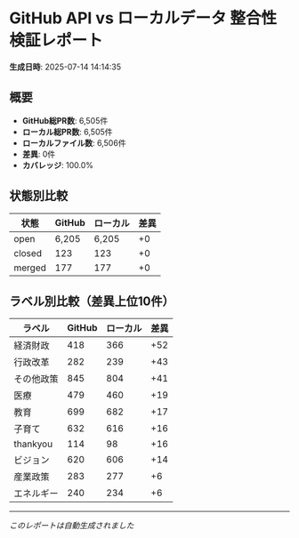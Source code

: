 # GitHub API vs ローカルデータ 整合性検証レポート

**生成日時**: 2025-07-14 14:14:35

## 概要

- **GitHub総PR数**: 6,505件
- **ローカル総PR数**: 6,505件
- **ローカルファイル数**: 6,506件
- **差異**: 0件
- **カバレッジ**: 100.0%

## 状態別比較

| 状態 | GitHub | ローカル | 差異 |
|------|--------|----------|------|
| open | 6,205 | 6,205 | +0 |
| closed | 123 | 123 | +0 |
| merged | 177 | 177 | +0 |

## ラベル別比較（差異上位10件）

| ラベル | GitHub | ローカル | 差異 |
|--------|--------|----------|------|
| 経済財政 | 418 | 366 | +52 |
| 行政改革 | 282 | 239 | +43 |
| その他政策 | 845 | 804 | +41 |
| 医療 | 479 | 460 | +19 |
| 教育 | 699 | 682 | +17 |
| 子育て | 632 | 616 | +16 |
| thankyou | 114 | 98 | +16 |
| ビジョン | 620 | 606 | +14 |
| 産業政策 | 283 | 277 | +6 |
| エネルギー | 240 | 234 | +6 |

---
*このレポートは自動生成されました*